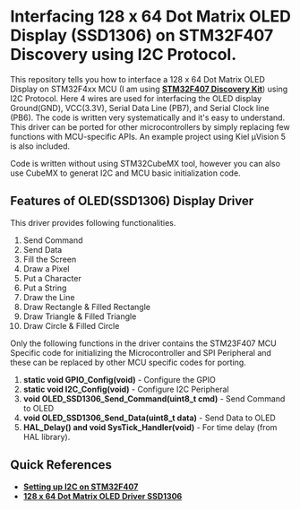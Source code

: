 # Interfacing 128 x 64 Dot Matrix OLED Display (SSD1306) on STM32F407 Discovery using I2C Protocol.
This repository tells you how to interface a 128 x 64 Dot Matrix OLED Display on STM32F4xx MCU (I am using **[STM32F407 Discovery Kit](https://github.com/SharathN25/STM32F407-Discovery)**) using  I2C Protocol. Here 4 wires are used for interfacing the OLED display Ground(GND), VCC(3.3V), Serial Data Line (PB7), and Serial Clock line (PB6). The code is written very systematically and it's easy to understand. This driver can be ported for other microcontrollers by simply replacing few functions with MCU-specific APIs. An example project using Kiel µVision 5 is also included. 

Code is written without using STM32CubeMX tool, however you can also use CubeMX to generat I2C and MCU basic initialization code.

## Features of OLED(SSD1306) Display Driver
This driver provides following functionalities.

1. Send Command
2. Send Data
3. Fill the Screen
4. Draw a Pixel
5. Put a Character
6. Put a String
7. Draw the Line
8. Draw Rectangle & Filled Rectangle
9. Draw Triangle & Filled Triangle
10. Draw Circle & Filled Circle

Only the following functions in the driver contains the STM23F407 MCU Specific code for initializing the Microcontroller and SPI Peripheral and these can be replaced by other MCU specific codes for porting.

1. **static void GPIO_Config(void)** - Configure the GPIO
2. **static void I2C_Config(void)** - Configure I2C Peripheral
3. **void OLED_SSD1306_Send_Command(uint8_t cmd)** - Send Command to OLED
4. **void OLED_SSD1306_Send_Data(uint8_t data)** - Send Data to OLED
5. **HAL_Delay() and void SysTick_Handler(void)** - For time delay (from HAL library).

## Quick References
* **[Setting up I2C on STM32F407](https://www.youtube.com/watch?v=1COFk1M2tak)**
* **[128 x 64 Dot Matrix OLED Driver SSD1306](https://cdn-shop.adafruit.com/datasheets/SSD1306.pdf)**


